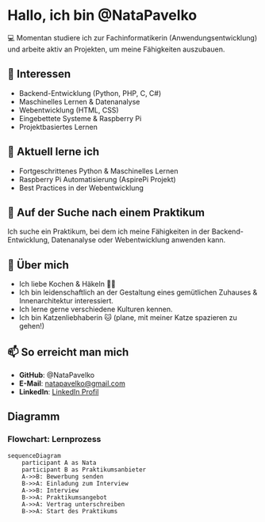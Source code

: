 # Hallo, ich bin @NataPavelko

💻 Momentan studiere ich zur Fachinformatikerin (Anwendungsentwicklung) und arbeite aktiv an Projekten, um meine Fähigkeiten auszubauen.

## 👀 Interessen

- Backend-Entwicklung (Python, PHP, C, C#)
- Maschinelles Lernen & Datenanalyse
- Webentwicklung (HTML, CSS)
- Eingebettete Systeme & Raspberry Pi
- Projektbasiertes Lernen

## 🌱 Aktuell lerne ich

- Fortgeschrittenes Python & Maschinelles Lernen
- Raspberry Pi Automatisierung (AspirePi Projekt)
- Best Practices in der Webentwicklung

## 💼 Auf der Suche nach einem Praktikum

Ich suche ein Praktikum, bei dem ich meine Fähigkeiten in der Backend-Entwicklung, Datenanalyse oder Webentwicklung anwenden kann.

## 🏡 Über mich

- Ich liebe Kochen & Häkeln 🧶🍳
- Ich bin leidenschaftlich an der Gestaltung eines gemütlichen Zuhauses & Innenarchitektur interessiert.
- Ich lerne gerne verschiedene Kulturen kennen.
- Ich bin Katzenliebhaberin 🐱 (plane, mit meiner Katze spazieren zu gehen!)

## 📫 So erreicht man mich

- **GitHub**: @NataPavelko
- **E-Mail**: natapavelko@gmail.com
- **LinkedIn**: [LinkedIn Profil](https://www.linkedin.com/in/nataliia-pavelko/)

## Diagramm

### Flowchart: Lernprozess

```mermaid
sequenceDiagram
    participant A as Nata
    participant B as Praktikumsanbieter
    A->>B: Bewerbung senden
    B->>A: Einladung zum Interview
    A->>B: Interview
    B->>A: Praktikumsangebot
    A->>A: Vertrag unterschreiben
    B->>A: Start des Praktikums

